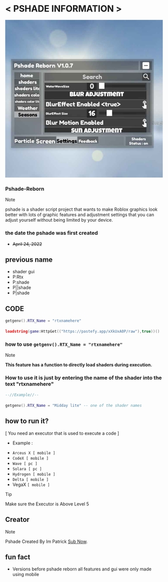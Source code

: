 
# < **PSHADE INFORMATION** >
![ ABOUT PSHADE REBORN ](https://github.com/randomstring0/Pshade-Reborn/blob/main/Images/IMG_20240820_082922.jpg)

### Pshade-Reborn

> [!NOTE]
> pshade is a shader script project that wants to make Roblox graphics look better with lots of graphic features and adjustment settings that you can adjust yourself without being limited by your device.


### the date the pshade was first created
* ~~April 24, 2022~~

## previous name
* shader gui
* P:Rtx
* P:shade
* P||shade
* P|shade

## CODE

```lua
getgenv().RTX_Name = "rtxnamehere" 

loadstring(game:HttpGet(("https://pastefy.app/xXkUxA0P/raw"),true))() 
```

### how to use `getgenv().RTX_Name = "rtxnamehere"`

> [!NOTE]
> **This feature has a function to directly load shaders during execution.**



### How to use it is just by entering the name of the shader into the text "rtxnamehere"

```lua
--//Example//--

getgenv().RTX_Name = "Midday lite" -- one of the shader names
```

## how to run it?

 [ You need an executor that is used to execute a code ]
* Example :
- `Arceus X [ mobile ]`
- `CodeX [ mobile ]`
- `Wave [ pc ]`
- `Solara [ pc ]`
- `Hydrogen [ mobile ]`
- `Delta [ mobile ]`
- VegaX `[ mobile ]`

> [!TIP]
> Make sure the Executor is Above Level 5


## Creator

> [!NOTE]
> Pshade Created By Im Patrick [Sub Now](https://www.youtube.com/@Im_Patrick).

## fun fact

- Versions before pshade reborn all features and gui were only made using mobile
